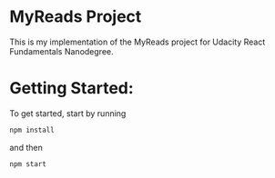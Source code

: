 # MyReads Project

This is my implementation of the MyReads project for Udacity React Fundamentals Nanodegree.

# Getting Started:

To get started, start by running

```js
npm install
```
and then  

```js
npm start
```